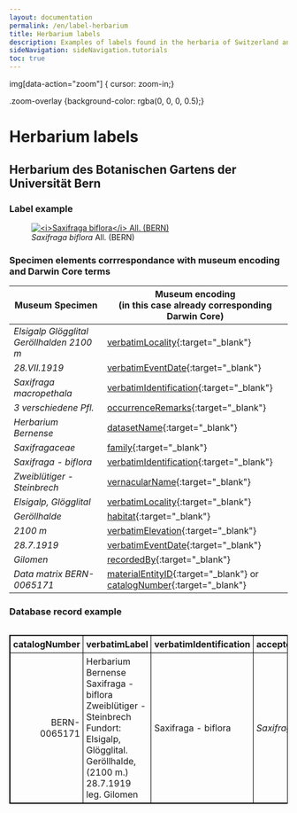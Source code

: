 ```yaml
---
layout: documentation
permalink: /en/label-herbarium
title: Herbarium labels
description: Examples of labels found in the herbaria of Switzerland and their corresponding Darwin Core encoding
sideNavigation: sideNavigation.tutorials
toc: true
---
```


<head>
  <!-- Lightbox2 CSS -->
  <link href="https://cdnjs.cloudflare.com/ajax/libs/lightbox2/2.11.3/css/lightbox.min.css" rel="stylesheet">
  
  <!-- Lightbox2 JavaScript -->
  <script src="https://cdnjs.cloudflare.com/ajax/libs/lightbox2/2.11.3/js/lightbox-plus-jquery.min.js"></script>

  <!-- Zoom.js CSS -->
  <link rel="stylesheet" href="https://cdnjs.cloudflare.com/ajax/libs/zoom.js/0.2.0/css/zoom.min.css">

  <!-- Zoom.js JavaScript -->
  <script src="https://cdnjs.cloudflare.com/ajax/libs/zoom.js/0.2.0/js/zoom.min.js"></script>

</head>

img[data-action="zoom"] { cursor: zoom-in;}

.zoom-overlay {background-color: rgba(0, 0, 0, 0.5);}


# Herbarium labels

## Herbarium des Botanischen Gartens der Universität Bern

### Label example

<figure class="has-text-centered">
  <a href="/assets/images/categories/Label_Herbarium_BERN.JPG" data-lightbox="image-1" data-title='by <a href="https://herbarium-bernense.ch/" target="_blank">by Herbarium Bernense</a> / CC BY 4.0.' data-action="zoom">
    <img src="/assets/images/categories/Label_Herbarium_BERN.JPG" alt="<i>Saxifraga biflora</i> All. (BERN)" />
  </a>
  <figcaption><i>Saxifraga biflora</i> All. (BERN)</figcaption>
</figure>

### Specimen elements corrrespondance with museum encoding and Darwin Core terms

| Museum Specimen | Museum encoding<br> (in this case already corresponding Darwin Core) |
| --------------- | ------------------------------------------- |
| _Elsigalp Glögglital Geröllhalden 2100 m_ | [verbatimLocality](https://dwc.tdwg.org/terms/#dwc:verbatimLocality){:target="_blank"} |
| _28.VII.1919_ | [verbatimEventDate](https://dwc.tdwg.org/terms/#dwc:verbatimEventDate){:target="_blank"} |
| _Saxifraga macropethala_ | [verbatimIdentification](https://dwc.tdwg.org/terms/#dwc:verbatimIdentification){:target="_blank"} |
| _3 verschiedene Pfl._ | [occurrenceRemarks](https://dwc.tdwg.org/terms/#dwc:occurrenceRemarks){:target="_blank"} |
| _Herbarium Bernense_ | [datasetName](https://dwc.tdwg.org/terms/#dwc:datasetName){:target="_blank"} |
| _Saxifragaceae_ | [family](https://dwc.tdwg.org/terms/#dwc:family){:target="_blank"} |
| _Saxifraga - biflora_ | [verbatimIdentification](https://dwc.tdwg.org/terms/#dwc:verbatimIdentification){:target="_blank"} |
| _Zweiblütiger - Steinbrech_ | [vernacularName](https://dwc.tdwg.org/terms/#dwc:vernacularName){:target="_blank"} |
| _Elsigalp, Glögglital_ | [verbatimLocality](https://dwc.tdwg.org/terms/#dwc:verbatimLocality){:target="_blank"} |
| _Geröllhalde_ | [habitat](https://dwc.tdwg.org/terms/#dwc:habitat){:target="_blank"} |
| _2100 m_ | [verbatimElevation](https://dwc.tdwg.org/terms/#dwc:verbatimElevation){:target="_blank"} |
| _28.7.1919_ | [verbatimEventDate](https://dwc.tdwg.org/terms/#dwc:verbatimEventDate){:target="_blank"} |
| _Gilomen_ | [recordedBy](https://dwc.tdwg.org/terms/#dwc:recordedBy){:target="_blank"} |
| _Data matrix BERN-0065171_ | [materialEntityID](https://dwc.tdwg.org/terms/#dwc:materialEntityID){:target="_blank"} or <br> [catalogNumber](https://dwc.tdwg.org/terms/#dwc:catalogNumber){:target="_blank"} |

### Database record example

<div style="overflow-x: auto;">
  <table style="background-color: {{ site.data.colors.lightgreen.transparency }}; width: 100%; border-collapse: collapse; border: 1px solid black;">
    <tr>
      <th style="text-align: left; vertical-align: middle; border: 1px solid black; padding: 5px; background-color: {{ site.data.colors.lightgreen.background }};">catalogNumber</th>
      <th style="text-align: left; width: 40%; vertical-align: middle; border: 1px solid black; padding: 5px; background-color: {{ site.data.colors.lightgreen.background }};">verbatimLabel</th>
      <th style="text-align: left; vertical-align: middle; border: 1px solid black; padding: 5px; background-color: {{ site.data.colors.lightgreen.background }};">verbatimIdentification</th>
      <th style="text-align: left; vertical-align: middle; border: 1px solid black; padding: 5px; background-color: {{ site.data.colors.lightgreen.background }};">acceptedNameUsage</th>
      <th style="text-align: left; vertical-align: middle; border: 1px solid black; padding: 5px; background-color: {{ site.data.colors.lightgreen.background }};">scientificName</th>
      <th style="text-align: left; vertical-align: middle; border: 1px solid black; padding: 5px; background-color: {{ site.data.colors.lightgreen.background }};">genus</th>
      <th style="text-align: left; vertical-align: middle; border: 1px solid black; padding: 5px; background-color: {{ site.data.colors.lightgreen.background }};">specificEpithet</th>
      <th style="text-align: left; vertical-align: middle; border: 1px solid black; padding: 5px; background-color: {{ site.data.colors.lightgreen.background }};">scientificNameAuthorship</th>
      <th style="text-align: left; vertical-align: middle; border: 1px solid black; padding: 5px; background-color: {{ site.data.colors.lightgreen.background }};">recordedBy</th>
      <th style="text-align: left; vertical-align: middle; border: 1px solid black; padding: 5px; background-color: {{ site.data.colors.lightgreen.background }};">verbatimLocality</th>
      <th style="text-align: left; vertical-align: middle; border: 1px solid black; padding: 5px; background-color: {{ site.data.colors.lightgreen.background }};">locality</th>
      <th style="text-align: left; vertical-align: middle; border: 1px solid black; padding: 5px; background-color: {{ site.data.colors.lightgreen.background }};">higherGeography</th>
      <th style="text-align: left; vertical-align: middle; border: 1px solid black; padding: 5px; background-color: {{ site.data.colors.lightgreen.background }};">organismQuantity</th>
      <th style="text-align: left; vertical-align: middle; border: 1px solid black; padding: 5px; background-color: {{ site.data.colors.lightgreen.background }};">organismQuantityType</th>
      <th style="text-align: left; vertical-align: middle; border: 1px solid black; padding: 5px; background-color: {{ site.data.colors.lightgreen.background }};">associatedMedia</th>
    </tr>
    <tr>
      <td style="border: 1px solid black; padding: 5px; text-align: right;">BERN-0065171</td>
      <td style="border: 1px solid black; padding: 5px;">Herbarium Bernense<br> Saxifraga - biflora <br> Zweiblütiger - Steinbrech <br> Fundort: Elsigalp, Glögglital. <br> Geröllhalde,(2100 m.) <br> 28.7.1919 leg. Gilomen</td>
    <td style="border: 1px solid black; padding: 5px;">Saxifraga - biflora</td>
      <td style="border: 1px solid black; padding: 5px;"><i>Saxifraga biflora</i> All.</td>
      <td style="border: 1px solid black; padding: 5px;"><i>Saxifraga biflora</i> All.</td>
      <td style="border: 1px solid black; padding: 5px;">Saxifraga</td>
      <td style="border: 1px solid black; padding: 5px;">biflora</td>
      <td style="border: 1px solid black; padding: 5px;">All.</td>
      <td style="border: 1px solid black; padding: 5px;">Gilomen</td>
      <td style="border: 1px solid black; padding: 5px;">Fundort: Elsigalp, Glögglital. <br> Geröllhalde,(2100 m.)</td>
      <td style="border: 1px solid black; padding: 5px;"></td>
      <td style="border: 1px solid black; padding: 5px;"></td>
      <td style="border: 1px solid black; padding: 5px; text-align: right;">...</td>
      <td style="border: 1px solid black; padding: 5px;">...</td>
      <td style="border: 1px solid black; padding: 5px;">...</td>
    </tr>
  </table>
</div>
